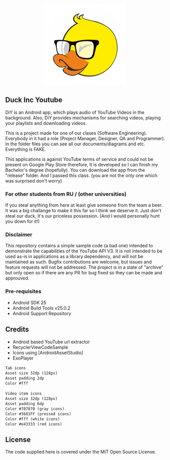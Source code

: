 <p align="center">
  <img src="https://github.com/MrGKanev/Duck-inc-Youtube/blob/master/files/images/ic_launcher.png" alt='Duck-Inc-Logo'>
</p>


## Duck Inc Youtube

DiY is an Android app, which plays audio of YouTube Videos in the background. Also, DiY provides mechanisms for searching videos, playing your playlists and downloading videos.

This is a project made for one of our clases (Software Engineering). Everybody in it had a role (Project Manager, Designer, QA and Programmer). In the folder files you can see all our documents/diagrams and etc. Everything is FAKE.

This applications is against YouTube terms of service and could not be present on Google Play Store therefore, It is developed so I can finish my Bachelor's degree (hopefully). You can download the app from the "release" folder. And I passed this class. (you are not the only one which was surprised don't worry)

### For other students from RU / (other universities)

If you steal anything from here at least give someone from the team a beer. It was a big challange to make it this far so I think we deserve it. Just don't steal our duck, it's our priceless possession. (And I would personally hunt you down for it!)


### Disclaimer

This repository contains a simple sample code (a bad one) intended to demonstrate the capabilities of the YouTube API V3. It is not intended to be used as-is in applications as a library dependency, and will not be maintained as such. Bugfix contributions are welcome, but issues and feature requests will not be addressed. The project is in a state of "archive" but only open so if there are any PR for bug fixed so they can be made and approuved.


### Pre-requisites
    
- Android SDK 25
- Android Build Tools v25.0.2
- Android Support Repository

## Credits
* Android based YouTube url extractor
* RecyclerViewCodeSample
* Icons using [AndroidAssetStudio]
* ExoPlayer

```
Tab icons
Asset size 32dp (128px)
Asset padding 2dp
Color #fff

Video item icons
Asset size 32dp (128px)
Asset padding 6dp
Color #707070 (gray icons)
Color #3681FF (pressed icons)
Color #fff (white icons)
Color #e43333 (red icons)

```
## License

The code supplied here is covered under the MIT Open Source License.


